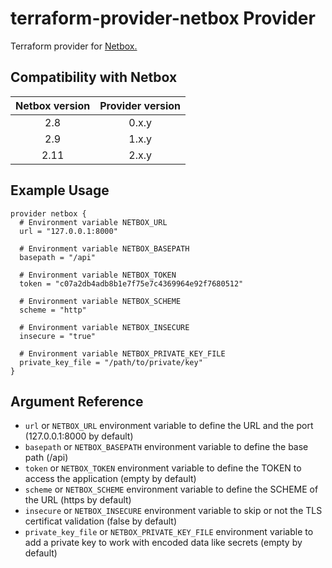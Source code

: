 # terraform-provider-netbox Provider

Terraform provider for [Netbox.](https://netbox.readthedocs.io/en/stable/)

## Compatibility with Netbox

| Netbox version | Provider version |
|:--------------:|:----------------:|
| 2.8            | 0.x.y            |
| 2.9            | 1.x.y            |
| 2.11           | 2.x.y            |

## Example Usage

```hcl
provider netbox {
  # Environment variable NETBOX_URL
  url = "127.0.0.1:8000"

  # Environment variable NETBOX_BASEPATH
  basepath = "/api"

  # Environment variable NETBOX_TOKEN
  token = "c07a2db4adb8b1e7f75e7c4369964e92f7680512"

  # Environment variable NETBOX_SCHEME
  scheme = "http"

  # Environment variable NETBOX_INSECURE
  insecure = "true"

  # Environment variable NETBOX_PRIVATE_KEY_FILE
  private_key_file = "/path/to/private/key"
}
```

## Argument Reference

* `url` or `NETBOX_URL` environment variable to define the URL and the port (127.0.0.1:8000 by default)
* `basepath` or `NETBOX_BASEPATH` environment variable to define the base path (/api)
* `token` or `NETBOX_TOKEN` environment variable to define the TOKEN to access the application (empty by default)
* `scheme` or `NETBOX_SCHEME` environment variable to define the SCHEME of the URL (https by default)
* `insecure` or `NETBOX_INSECURE` environment variable to skip or not the TLS certificat validation (false by default)
* `private_key_file` or `NETBOX_PRIVATE_KEY_FILE` environment variable to add a private key to work with encoded data like secrets (empty by default)
